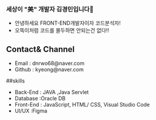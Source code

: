 ### 세상이 "美" 개발자 김경민입니다👋

- 안녕하세요  FRONT-END개발자이자 코드분석자!
- 오뚝이처럼 코드를 몰두하면 안되는건 없다!! 
  


## Contact& Channel
<ul>
  <li>Email : dnrwo68@naver.com</li>
  <li>Github : kyeong@naver.com</li>
</ul>



##skills
 <ul>
  <li>Back-End : JAVA ,Java Servlet </li>
  <li> Database :Oracle DB</li>
  <li>Front-End : JavaScript, HTML/ CSS, Visual Studio Code </li>
  <li> UI/UX :Figma</li>
  </ul>
